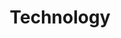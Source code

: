 ---
title: Technology
description: All the posts related to technology
image:

# Badge style
style:
    background: "#c4ab86"
    color: "#fff"
---